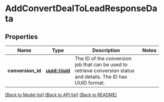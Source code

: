 # AddConvertDealToLeadResponseData

## Properties

Name | Type | Description | Notes
------------ | ------------- | ------------- | -------------
**conversion_id** | [**uuid::Uuid**](uuid::Uuid.md) | The ID of the conversion job that can be used to retrieve conversion status and details. The ID has UUID format. | 

[[Back to Model list]](../README.md#documentation-for-models) [[Back to API list]](../README.md#documentation-for-api-endpoints) [[Back to README]](../README.md)


